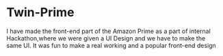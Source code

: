 # Twin-Prime
I have made the front-end part of the Amazon Prime as a part of internal Hackathon,where we were given a UI Design and we have to make the same UI. It was fun to make a real  working and a popular front-end design

